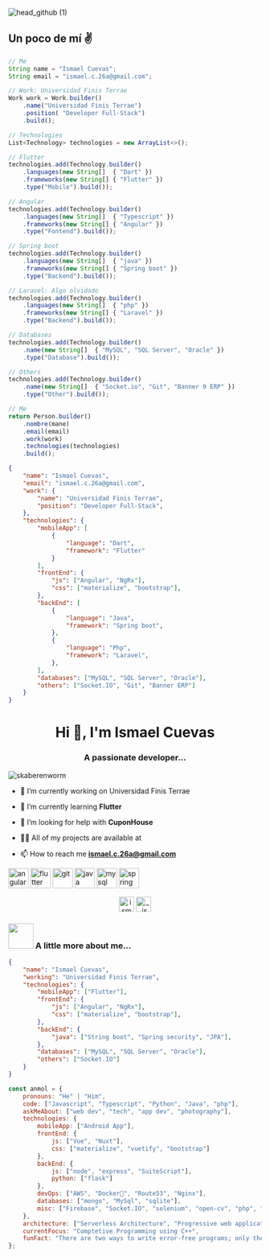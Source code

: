![head_github (1)](https://user-images.githubusercontent.com/13028053/115165729-455cd500-a07d-11eb-87df-d94917c038df.png)

<h2>Un poco de mí ✌️</h2>

```Typescript
// Me
String name = "Ismael Cuevas";
String email = "ismael.c.26a@gmail.com";

// Work: Universidad Finis Terrae
Work work = Work.builder()
    .name("Universidad Finis Terrae")
    .position( "Developer Full-Stack")
    .build();

// Technologies
List<Technology> technologies = new ArrayList<>();

// Flutter
technologies.add(Technology.builder()
    .languages(new String[]  { "Dart" })
    .frameworks(new String[] { "Flutter" })
    .type("Mobile").build());

// Angular
technologies.add(Technology.builder()
    .languages(new String[]  { "Typescript" })
    .frameworks(new String[] { "Angular" })
    .type("Fontend").build());

// Spring boot
technologies.add(Technology.builder()
    .languages(new String[]  { "java" })
    .frameworks(new String[] { "Spring boot" })
    .type("Backend").build());

// Laravel: Algo olvidado
technologies.add(Technology.builder()
    .languages(new String[]  { "php" })
    .frameworks(new String[] { "Laravel" })
    .type("Backend").build());

// Databases
technologies.add(Technology.builder()
    .name(new String[]  { "MySQL", "SQL Server", "Oracle" })
    .type("Database").build());

// Others
technologies.add(Technology.builder()
    .name(new String[]  { "Socket.io", "Git", "Banner 9 ERP" })
    .type("Other").build());

// Me
return Person.builder()
    .nombre(mane)
    .email(email)
    .work(work)
    .technologies(technologies)
    .build();

```

```json
{
    "name": "Ismael Cuevas",
    "email": "ismael.c.26a@gmail.com",
    "work": {
        "name": "Universidad Finis Terrae",
        "position": "Developer Full-Stack",
    },
    "technologies": {
        "mobileApp": [
            {
                "language": "Dart",
                "framework": "Flutter"
            }
        ],
        "frontEnd": {
            "js": ["Angular", "NgRx"],
            "css": ["materialize", "bootstrap"],
        },
        "backEnd": [
            {
                "language": "Java",
                "framework": "Spring boot",
            },
            {
                "language": "Php",
                "framework": "Laravel",
            },
        ],
        "databases": ["MySQL", "SQL Server", "Oracle"],
        "others": ["Socket.IO", "Git", "Banner ERP"] 
    }
}
```

<h1 align="center">Hi 👋, I'm Ismael Cuevas</h1>
<h3 align="center">A passionate developer...</h3>

<p align="left"> <img src="https://komarev.com/ghpvc/?username=skaberenworm" alt="skaberenworm" /> </p>

- 🔭 I’m currently working on Universidad Finis Terrae 

- 🌱 I’m currently learning **Flutter**

- 🤝 I’m looking for help with **CuponHouse**

- 👨‍💻 All of my projects are available at 

- 📫 How to reach me **ismael.c.26a@gmail.com**

<p align="left"><img src="https://devicons.github.io/devicon/devicon.git/icons/angularjs/angularjs-original.svg" alt="angularjs" width="40" height="40"/> <img src="https://www.vectorlogo.zone/logos/flutterio/flutterio-icon.svg" alt="flutter" width="40" height="40"/> <img src="https://www.vectorlogo.zone/logos/git-scm/git-scm-icon.svg" alt="git" width="40" height="40"/> <img src="https://devicons.github.io/devicon/devicon.git/icons/java/java-original-wordmark.svg" alt="java" width="40" height="40"/> <img src="https://devicons.github.io/devicon/devicon.git/icons/mysql/mysql-original-wordmark.svg" alt="mysql" width="40" height="40"/> <img src="https://www.vectorlogo.zone/logos/springio/springio-icon.svg" alt="spring" width="40" height="40"/></p><p align="center">
<a href="https://linkedin.com/in/ismael-cuevas-fernández-16049010a/" target="blank"><img align="center" src="https://cdn.jsdelivr.net/npm/simple-icons@3.0.1/icons/linkedin.svg" alt="ismael-cuevas-fernández-16049010a/" height="30" width="30" /></a>
<a href="https://instagram.com/_.ismael._c/" target="blank"><img align="center" src="https://cdn.jsdelivr.net/npm/simple-icons@3.0.1/icons/instagram.svg" alt="_.ismael._c/" height="30" width="30" /></a>
</p>

### <img src="https://media.giphy.com/media/VgCDAzcKvsR6OM0uWg/giphy.gif" width="50"> A little more about me...  

```json
{
    "name": "Ismael Cuevas",
    "working": "Universidad Finis Terrae",
    "technologies": {
        "mobileApp": ["Flutter"],
        "frontEnd": {
            "js": ["Angular", "NgRx"],
            "css": ["materialize", "bootstrap"],
        },
        "backEnd": {
            "java": ["String boot", "Spring security", "JPA"],
        },
        "databases": ["MySQL", "SQL Server", "Oracle"],
        "others": ["Socket.IO"] 
    }
}
```

```javascript
const anmol = {
    pronouns: "He" | "Him",
    code: ["Javascript", "Typescript", "Python", "Java", "php"],
    askMeAbout: ["web dev", "tech", "app dev", "photography"],
    technologies: {
        mobileApp: ["Android App"],
        frontEnd: {
            js: ["Vue", "Nuxt"],
            css: ["materialize", "vuetify", "bootstrap"]
        },
        backEnd: {
            js: ["node", "express", "SuiteScript"],
            python: ["flask"]
        },
        devOps: ["AWS", "Docker🐳", "Route53", "Nginx"],
        databases: ["mongo", "MySql", "sqlite"],
        misc: ["Firebase", "Socket.IO", "selenium", "open-cv", "php", "SuiteApp"]
    },
    architecture: ["Serverless Architecture", "Progressive web applications", "Single page applications"],
    currentFocus: "Comptetive Programming using C++",
    funFact: "There are two ways to write error-free programs; only the third one works"
};
```
